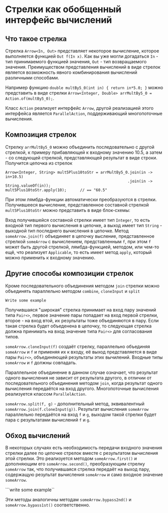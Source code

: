 # Стрелки как обобщенный интерфейс вычислений
## Что такое стрелка
Стрелка `Arrow<In, Out>` представляет некоторое вычисление, которое выполняется функцией `Out f(In x)`. 
Как вы уже могли догадаться `In` - тип принимаемого функцией значения, `Out` - тип возвращаемого значения. 
Преимуществом представления вычислений в виде стрелок является возможность явного комбинирования вычислений 
различными способами.

Например функцию `double multBy5_0(int in) { return in*5.0; }` можно представить в виде стрелки 
`Arrow<Integer, Double> arrMultBy5_0 = Action.of(multBy5_0);`.

Класс `Action` реализует интерфейс `Arrow`, другой реализацией этого интерфейса является `ParallelAction`, поддерживающий
многопоточные вычисления.

## Композиция стрелок
Стрелку `arrMultBy5_0` можно объединить последовательно с другой стрелкой, к примеру прибавляющей к входному значению 10.5, а затем - со следующей стрелкой, представляющей результат в виде строки. Получится цепочка из стрелок
```
Arrow<Integer, String> mult5Plus10toStr = arrMultBy5_0.join(in -> in+10.5)
                                                      .join(in -> String.valueOf(in));
mult5Plus10toStr.apply(10);      // == "60.5"                  
```  

При этом лямбда-функции автоматически преобразуются в стрелки. Получившееся вычисление, представленное составной стрелкой 
`mult5Plus10toStr` можно представить в виде блок-схемы:

Вход получившейся составной стрелки имеет тип `Integer`, то есть входной тип первого вычисления в цепочке, 
а выход имеет тип `String` - выходной тип последнего вычисления в цепочке. Метод `someArrow.join(f)` объединяет
в цепочку высление, представленное стрелкой `someArrow` с вычислением, представленным `f`, при этом `f` может быть другой стрелкой, лямбда-функцией, методом, или чем-то ещё, что реализует `Applicable`, то есть имеет метод `apply`, который 
можно применить к входному значению.

## Другие способы композиции стрелок
Кроме последовательного объединения методом `join` стрелки можно объединять параллельно методом `combine`, `cloneInput` и `split`

```
Write some example
```

Получившаяся "широкая" стрелка принимает на вход пару значений типа `Pair<>`, первое значение пары попадает на вход первой стрелки, второе - на вход втой, их результаты тоже объединяются в пару. Если такая стрелка будет объеденена в 
цепочку, то следующая стрелка должна принимать на вход значение типа `Pair<>` для согласования типов.

`someArrow.cloneInput(f)` создаёт стрелку, параллельно объединяя `someArrow` и `f` и применяя их к входу, её выход
представляется в виде пары `Pair<>`, объединяющей результаты этих вычилений. Входные типы `someArrow` и `f` должны совпадать.

Параллельное объединение в данном случае означает, что результат одного вычисления не зависит от результата другого, в отличии от 
последовательного объединения методом `join`, когда результат одного вычисления передаётся на вход другого. Многопоточные вычисления реализуется классом `ParallelAction`.

`someArrow.split(f, g)` - дополнительный метод, эквивалентный `someArrow.join(f.cloneInput(g))`. Результат вычисления `someArrow`
параллельно передаётся на вход `f` и `g`, выходом такой стрелки будет пара с результатами вычислений `f` и `g`. 

## Обход вычислений
В некоторых случаях есть необходимость передачи входного значения стрелки далее по цепочке стрелок вместе с результатом 
вычисления этой стрелки. Это реализуется методом `someArrow.first()` и дополняющим его `someArrow.second()`, преобразующим
стрелку `someArrow` так, что получившаяся стрелка передаёт на выход пару, содержащую результат вычисления `someArrow` и 
само входное значение `someArrow`.

```write some example``

Эти методы аналогичны методам `someArrow.bypass2nd()` и `someArrow.bypass1st()` соответственно. 


